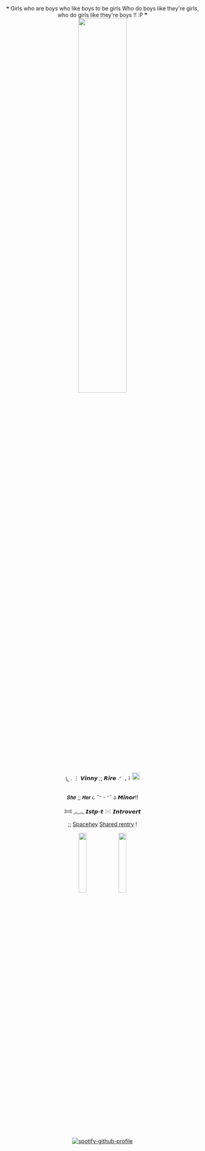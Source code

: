 <div id="header" align="center">
 ❝ Girls who are boys who like boys to be girls
Who do boys like they're girls, who do girls like they're boys !! :P ❞
<div align="center">
<img src="https://files.catbox.moe/j0165u.png" width="50%" heigh="3%"


<div id="header" align="center">

 
𐔌   .  ⋮ 𝙑𝙞𝙣𝙣𝙮 ;; 𝙍𝙞𝙧𝙚   .ᐟ  ֹ   ₊ ꒱ <img src="https://files.catbox.moe/3z55xw.gif" width="20" heigh="10%">  
‎

𝙎𝙝𝙚 ;; 𝙃𝙚𝙧 ૮ ˶ᵔ ᵕ ᵔ˶ ა 𝙈𝙞𝙣𝙤𝙧!!

𐂯 ︵︵ 𝙄𝙨𝙩𝙥-𝙩 𓏵 𝙄𝙣𝙩𝙧𝙤𝙫𝙚𝙧𝙩



;; [Spacehey](https://spacehey.com/fleshylust)  [Shared rentry](https://rentry.co/tootsierolls)  !


<div id="header" align="center">
 <img src="https://files.catbox.moe/vx8hmf.png" width="20%" heigh="3%"> <img src="https://files.catbox.moe/e1tot9.png" width="20%" heigh="3%">

[![spotify-github-profile](https://spotify-github-profile.kittinanx.com/api/view?uid=316shfwtdjru2uk3jiihh3jxaa6m&cover_image=true&theme=novatorem&show_offline=false&background_color=ff2c98&interchange=true&bar_color=09f100&bar_color_cover=true)](https://github.com/kittinan/spotify-github-profile)
